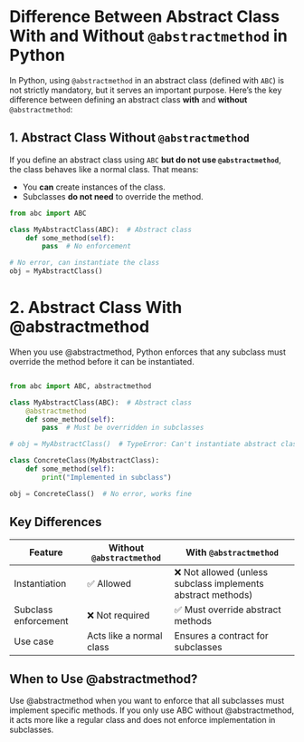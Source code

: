 # Difference Between Abstract Class With and Without `@abstractmethod` in Python

In Python, using `@abstractmethod` in an abstract class (defined with `ABC`) is not strictly mandatory, but it serves an important purpose. Here’s the key difference between defining an abstract class **with** and **without** `@abstractmethod`:

## 1. Abstract Class Without `@abstractmethod`
If you define an abstract class using `ABC` **but do not use `@abstractmethod`**, the class behaves like a normal class. That means:

- You **can** create instances of the class.
- Subclasses **do not need** to override the method.

```python
from abc import ABC

class MyAbstractClass(ABC):  # Abstract class
    def some_method(self):
        pass  # No enforcement

# No error, can instantiate the class
obj = MyAbstractClass()

```
# 2. Abstract Class With @abstractmethod
When you use @abstractmethod, Python enforces that any subclass must override the method before it can be instantiated.

```python

from abc import ABC, abstractmethod

class MyAbstractClass(ABC):  # Abstract class
    @abstractmethod
    def some_method(self):
        pass  # Must be overridden in subclasses

# obj = MyAbstractClass()  # TypeError: Can't instantiate abstract class

class ConcreteClass(MyAbstractClass):
    def some_method(self):
        print("Implemented in subclass")

obj = ConcreteClass()  # No error, works fine

```

## Key Differences
| Feature              | Without `@abstractmethod` | With `@abstractmethod` |
|----------------------|-------------------------|------------------------|
| Instantiation       | ✅ Allowed              | ❌ Not allowed (unless subclass implements abstract methods) |
| Subclass enforcement | ❌ Not required         | ✅ Must override abstract methods |
| Use case            | Acts like a normal class | Ensures a contract for subclasses |


## When to Use @abstractmethod?
Use @abstractmethod when you want to enforce that all subclasses must implement specific methods. If you only use ABC without @abstractmethod, it acts more like a regular class and does not enforce implementation in subclasses.

